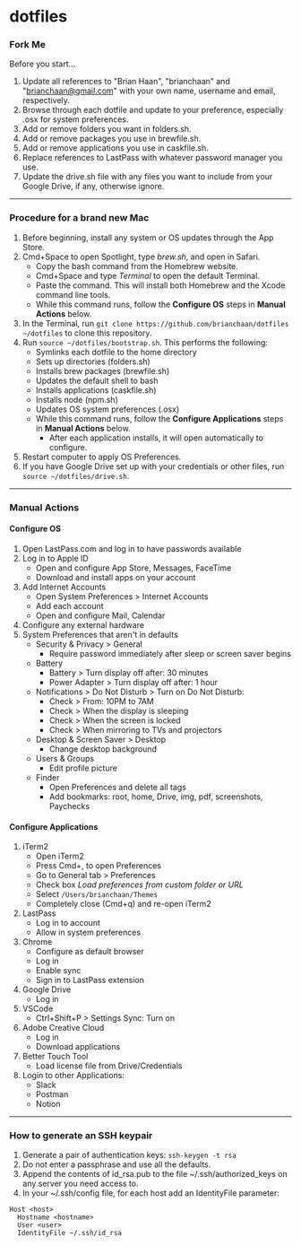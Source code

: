 # dotfiles

### Fork Me

Before you start...

1. Update all references to "Brian Haan", "brianchaan" and "brianchaan@gmail.com" with your own name, username and email, respectively.
1. Browse through each dotfile and update to your preference, especially .osx for system preferences.
1. Add or remove folders you want in folders.sh.
1. Add or remove packages you use in brewfile.sh.
1. Add or remove applications you use in caskfile.sh.
1. Replace references to LastPass with whatever password manager you use.
1. Update the drive.sh file with any files you want to include from your Google Drive, if any, otherwise ignore.

---

### Procedure for a brand new Mac

1. Before beginning, install any system or OS updates through the App Store.
1. Cmd+Space to open Spotlight, type *brew.sh*, and open in Safari.
    - Copy the bash command from the Homebrew website.
    - Cmd+Space and type *Terminal* to open the default Terminal.
    - Paste the command. This will install both Homebrew and the Xcode command line tools.
    - While this command runs, follow the **Configure OS** steps in **Manual Actions** below.
1. In the Terminal, run ```git clone https://github.com/brianchaan/dotfiles ~/dotfiles``` to clone this repository.
1. Run ```source ~/dotfiles/bootstrap.sh```. This performs the following:
    - Symlinks each dotfile to the home directory
    - Sets up directories (folders.sh)
    - Installs brew packages (brewfile.sh)
    - Updates the default shell to bash
    - Installs applications (caskfile.sh)
    - Installs node (npm.sh)
    - Updates OS system preferences (.osx)
    - While this command runs, follow the **Configure Applications** steps in **Manual Actions** below.
        - After each application installs, it will open automatically to configure.
1. Restart computer to apply OS Preferences.
1. If you have Google Drive set up with your credentials or other files, run ```source ~/dotfiles/drive.sh```.

---

### Manual Actions

#### Configure OS

1. Open LastPass.com and log in to have passwords available
1. Log in to Apple ID
    - Open and configure App Store, Messages, FaceTime
    - Download and install apps on your account
1. Add Internet Accounts
    - Open System Preferences > Internet Accounts
    - Add each account
    - Open and configure Mail, Calendar
1. Configure any external hardware
1. System Preferences that aren't in defaults
    - Security & Privacy > General
        - Require password immediately after sleep or screen saver begins
    - Battery
        - Battery > Turn display off after: 30 minutes
        - Power Adapter > Turn display off after: 1 hour
    - Notifications > Do Not Disturb > Turn on Do Not Disturb:
        - Check > From: 10PM to 7AM
        - Check > When the display is sleeping
        - Check > When the screen is locked
        - Check > When mirroring to TVs and projectors
    - Desktop & Screen Saver > Desktop
        - Change desktop background
    - Users & Groups
        - Edit profile picture
    - Finder
        - Open Preferences and delete all tags
        - Add bookmarks: root, home, Drive, img, pdf, screenshots, Paychecks


#### Configure Applications

1. iTerm2
    - Open iTerm2
    - Press Cmd+, to open Preferences
    - Go to General tab > Preferences
    - Check box *Load preferences from custom folder or URL*
    - Select ```/Users/brianchaan/Themes```
    - Completely close (Cmd+q) and re-open iTerm2
1. LastPass
    - Log in to account
    - Allow in system preferences
1. Chrome
    - Configure as default browser
    - Log in
    - Enable sync
    - Sign in to LastPass extension
1. Google Drive
    - Log in
1. VSCode
    - Ctrl+Shift+P > Settings Sync: Turn on
1. Adobe Creative Cloud
    - Log in
    - Download applications
1. Better Touch Tool
    - Load license file from Drive/Credentials
1. Login to other Applications:
    - Slack
    - Postman
    - Notion

---

### How to generate an SSH keypair

1. Generate a pair of authentication keys: `ssh-keygen -t rsa`
1. Do not enter a passphrase and use all the defaults.
1. Append the contents of id_rsa.pub to the file ~/.ssh/authorized_keys on any server you need access to.
1. In your ~/.ssh/config file, for each host add an IdentityFile parameter:

```
Host <host>
  Hostname <hostname>
  User <user>
  IdentityFile ~/.ssh/id_rsa
```